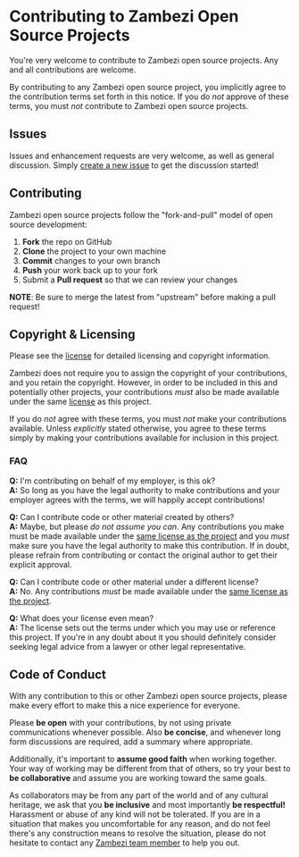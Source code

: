 Contributing to Zambezi Open Source Projects
============================================

You're very welcome to contribute to Zambezi open source projects. Any and all contributions are welcome.

By contributing to any Zambezi open source project, you implicitly agree to the contribution terms set forth in this notice. If you do *not* approve of these terms, you must *not* contribute to Zambezi open source projects.

Issues
------

Issues and enhancement requests are very welcome, as well as general discussion. Simply [create a new issue](//github.com/zambezi/project/issues/new) to get the discussion started!

Contributing
------------

Zambezi open source projects follow the "fork-and-pull" model of open source development:

1. **Fork** the repo on GitHub
2. **Clone** the project to your own machine
3. **Commit** changes to your own branch
4. **Push** your work back up to your fork
5. Submit a **Pull request** so that we can review your changes

**NOTE**: Be sure to merge the latest from "upstream" before making a pull request!

Copyright & Licensing
---------------------

Please see the [license](LICENSE.md) for detailed licensing and copyright information.

Zambezi does not require you to assign the copyright of your contributions, and you retain the copyright. However, in order to be included in this and potentially other projects, your contributions *must* also be made available under the same [license](LICENSE.md) as this project.

If you do *not* agree with these terms, you must *not* make your contributions available. Unless *explicitly* stated otherwise, you agree to these terms simply by making your contributions available for inclusion in this project.

### FAQ

**Q:** I'm contributing on behalf of my employer, is this ok?  
**A:** So long as you have the legal authority to make contributions and your employer agrees with the terms, we will happily accept contributions!

**Q:** Can I contribute code or other material created by others?  
**A:** Maybe, but please *do not assume you can*. Any contributions you make must be made available under the [same license as the project](LICENSE.md) and you *must* make sure you have the legal authority to make this contribution. If in doubt, please refrain from contributing or contact the original author to get their explicit approval.

**Q:** Can I contribute code or other material under a different license?  
**A:** No. Any contributions *must* be made available under the [same license as the project](LICENSE.md).

**Q:** What does your license even mean?  
**A:** The license sets out the terms under which you may use or reference this project. If you're in any doubt about it you should definitely consider seeking legal advice from a lawyer or other legal representative.

Code of Conduct
---------------

With any contribution to this or other Zambezi open source projects, please make every effort to make this a nice experience for everyone.

Please **be open** with your contributions, by not using private communications whenever possible. Also **be concise**, and whenever long form discussions are required, add a summary where appropriate.

Additionally, it's important to **assume good faith** when working together. Your way of working may be different from that of others, so try your best to **be collaborative** and assume you are working toward the same goals.

As collaborators may be from any part of the world and of any cultural heritage, we ask that you **be inclusive** and most importantly **be respectful!** Harassment or abuse of any kind will not be tolerated. If you are in a situation that makes you uncomfortable for any reason, and do not feel there's any construction means to resolve the situation, please do not hesitate to contact any [Zambezi team member](https://github.com/orgs/zambezi/people) to help you out.